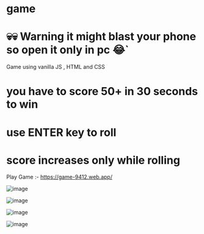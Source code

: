 # game 
# 💀💀 Warning it might blast your phone so open it only in pc 😂`
 Game using vanilla JS , HTML and CSS 

# you have to score 50+ in 30 seconds to win 



# use ENTER  key to roll 
# score increases only while rolling 

Play Game :- https://game-9412.web.app/


![image](https://user-images.githubusercontent.com/59526404/197986268-1a70cff4-5b79-4022-8f53-70fd7b8d0bb0.png)



![image](https://user-images.githubusercontent.com/59526404/197988323-a8f795e8-1731-45cf-93b5-c3345a33217a.png)





![image](https://user-images.githubusercontent.com/59526404/197985442-7363dfcc-ba9c-4885-8011-e73c7b5a3887.png)



![image](https://user-images.githubusercontent.com/59526404/197985462-fe2908f8-05ea-4909-9dd4-852d7c0e0b24.png)

